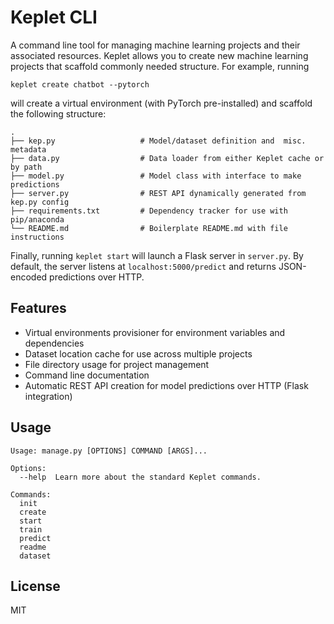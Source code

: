 # Keplet CLI
A command line tool for managing machine learning projects and their associated resources. Keplet allows you to create new machine learning projects that scaffold commonly needed structure. For example, running

`keplet create chatbot --pytorch` 

will create a virtual environment (with PyTorch pre-installed) and scaffold the following structure:

    .
    ├── kep.py                   # Model/dataset definition and  misc. metadata
    ├── data.py                  # Data loader from either Keplet cache or by path
    ├── model.py                 # Model class with interface to make predictions
    ├── server.py                # REST API dynamically generated from kep.py config
    ├── requirements.txt         # Dependency tracker for use with pip/anaconda
    └── README.md                # Boilerplate README.md with file instructions

Finally, running `keplet start` will launch a Flask server in `server.py`. By default, the server listens at `localhost:5000/predict` and returns JSON-encoded predictions over HTTP.

## Features
- Virtual environments provisioner for environment variables and dependencies
- Dataset location cache for use across multiple projects
- File directory usage for project management
- Command line documentation
- Automatic REST API creation for model predictions over HTTP (Flask integration)

## Usage
```
Usage: manage.py [OPTIONS] COMMAND [ARGS]...

Options:
  --help  Learn more about the standard Keplet commands.

Commands:
  init
  create
  start
  train
  predict
  readme
  dataset
```

## License
MIT
